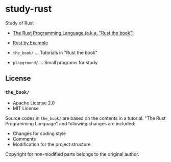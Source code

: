 # study-rust

Study of Rust

- [The Rust Programming Language (a.k.a. "Rust the book")](https://doc.rust-lang.org/book/)
- [Rust by Example](https://doc.rust-lang.org/rust-by-example/)

- `the_book/` ... Tutorials in "Rust the book"
- `playground/` ... Small programs for study

## License

### `the_book/`

- Apache License 2.0
- MIT License

Source codes in `the_book/` are based on the contents in a tutorial: "The Rust Programming Language" and following changes are included:

- Changes for coding style
- Comments
- Modification for the project structure

Copyright for non-modified parts belongs to the original author.

